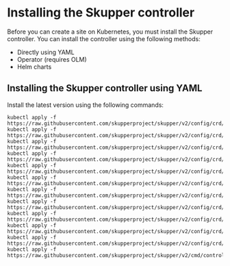 # Installing the Skupper controller

Before you can create a site on Kubernetes, you must install the Skupper controller. 
You can install the controller using the following methods:

* Directly using YAML
* Operator (requires OLM)
* Helm charts

## Installing the Skupper controller using YAML

Install the latest version using the following commands:

```
kubectl apply -f https://raw.githubusercontent.com/skupperproject/skupper/v2/config/crd/bases/skupper_access_grant_crd.yaml
kubectl apply -f https://raw.githubusercontent.com/skupperproject/skupper/v2/config/crd/bases/skupper_access_token_crd.yaml
kubectl apply -f https://raw.githubusercontent.com/skupperproject/skupper/v2/config/crd/bases/skupper_attached_connector_anchor_crd.yaml
kubectl apply -f https://raw.githubusercontent.com/skupperproject/skupper/v2/config/crd/bases/skupper_attached_connector_crd.yaml
kubectl apply -f https://raw.githubusercontent.com/skupperproject/skupper/v2/config/crd/bases/skupper_certificate_crd.yaml
kubectl apply -f https://raw.githubusercontent.com/skupperproject/skupper/v2/config/crd/bases/skupper_connector_crd.yaml
kubectl apply -f https://raw.githubusercontent.com/skupperproject/skupper/v2/config/crd/bases/skupper_link_crd.yaml
kubectl apply -f https://raw.githubusercontent.com/skupperproject/skupper/v2/config/crd/bases/skupper_listener_crd.yaml
kubectl apply -f https://raw.githubusercontent.com/skupperproject/skupper/v2/config/crd/bases/skupper_router_access_crd.yaml
kubectl apply -f https://raw.githubusercontent.com/skupperproject/skupper/v2/config/crd/bases/skupper_secured_access_crd.yaml
kubectl apply -f https://raw.githubusercontent.com/skupperproject/skupper/v2/config/crd/bases/skupper_site_crd.yaml
kubectl apply -f https://raw.githubusercontent.com/skupperproject/skupper/v2/cmd/controller/deploy_cluster_scope.yaml
```

<!-- >
## Installing the Skupper controller using the Skupper Operator

## Installing the Skupper controller using the Skupper Helm charts